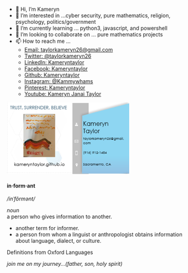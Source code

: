 - 👋 Hi, I’m Kameryn  
- 👀 I’m interested in ...cyber security, pure mathematics, religion, psychology, politics/government
- 🌱 I’m currently learning ... python3, javascript, and powershell  
- 💞️ I’m looking to collaborate on ... pure mathematics projects  
- 📫 How to reach me ...  
     - [Email: taylorkameryn26@gmail.com](mailto::)   
     - [Twitter: @taylorkameryn26](https://www.twitter.com/taylorkameryn26)  
     - [LinkedIn: Kameryntaylor](https://www.linkedin.com/in/kameryn-taylor-b42928aa/)  
     - [Facebook: Kameryntaylor](https://www.facebook.com/kameryn.taylor.7)  
     - [Github: Kameryntaylor](https://github.com/kammywhams/kameryntaylor.github.io)
     - [Instagram: @Kammywhams](https://www.instagram.com/kammywhams/)
     - [Pinterest: Kameryntaylor](https://www.pinterest.com/kameryntaylor/)
     - [Youtube: Kameryn Janai Taylor](https://www.youtube.com/channel/UCJxjMRQLUEYuJ81VhhzpBng)  

![businesscards](/assets/bc6.PNG)  
  
    
#### in·form·ant  
*/inˈfôrmənt/*  
  
*noun*  
a person who gives information to another.  
- another term for informer.  
- a person from whom a linguist or anthropologist obtains information about language, dialect, or culture.  
  
Definitions from Oxford Languages  


*join me on my journey...(father, son, holy spirit)*
